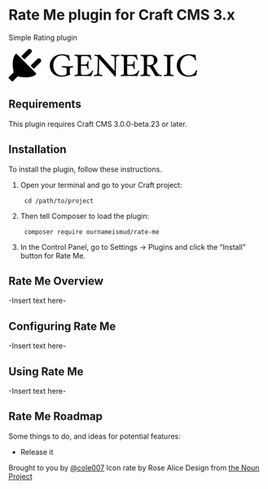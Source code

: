 # Rate Me plugin for Craft CMS 3.x

Simple Rating plugin

![Screenshot](resources/img/plugin-logo.png)

## Requirements

This plugin requires Craft CMS 3.0.0-beta.23 or later.

## Installation

To install the plugin, follow these instructions.

1. Open your terminal and go to your Craft project:

        cd /path/to/project

2. Then tell Composer to load the plugin:

        composer require ournameismud/rate-me

3. In the Control Panel, go to Settings → Plugins and click the “Install” button for Rate Me.

## Rate Me Overview

-Insert text here-

## Configuring Rate Me

-Insert text here-

## Using Rate Me

-Insert text here-

## Rate Me Roadmap

Some things to do, and ideas for potential features:

* Release it

Brought to you by [@cole007](http://ournameismud.co.uk/)
Icon rate by Rose Alice Design from [the Noun Project](https://thenounproject.com/search/?q=rate&i=1966416)